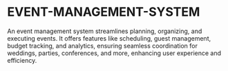 # EVENT-MANAGEMENT-SYSTEM
An event management system streamlines planning, organizing, and executing events. It offers features like scheduling, guest management, budget tracking, and analytics, ensuring seamless coordination for weddings, parties, conferences, and more, enhancing user experience and efficiency.
